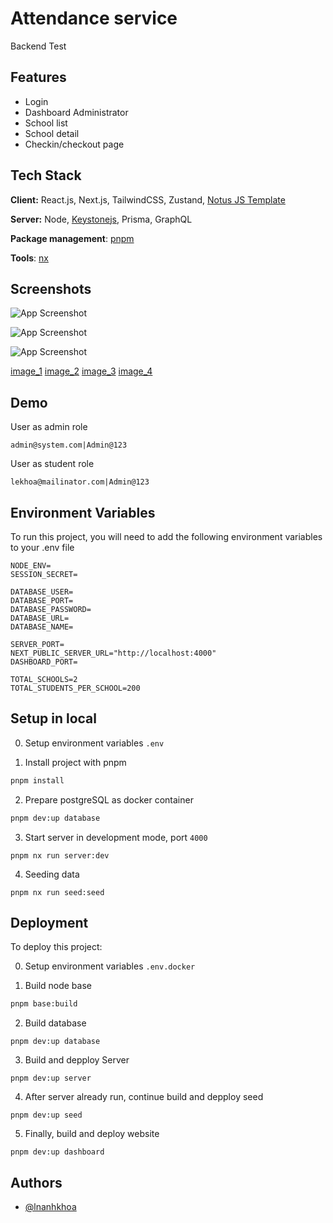 
# Attendance service

Backend Test


## Features

- Login
- Dashboard Administrator
- School list
- School detail 
- Checkin/checkout page

## Tech Stack

**Client:** React.js, Next.js, TailwindCSS, Zustand, [Notus JS Template](https://www.creative-tim.com/learning-lab/tailwind/js/overview/notus)

**Server:** Node, [Keystonejs](https://keystonejs.com/), Prisma, GraphQL

**Package management**: [pnpm](https://pnpm.io/)

**Tools**: [nx](https://nx.dev/)
## Screenshots

![App Screenshot](https://i.ibb.co/MDn6kqz/screencapture-157-230-37-61-4001-admin-dashboard-2023-05-26-22-09-27.png)

![App Screenshot](https://i.ibb.co/Q9SNvHs/screencapture-157-230-37-61-4001-admin-school-cli421r7x00rq5emz8ps57q6f-2023-05-26-22-09-55.png)

![App Screenshot](https://i.ibb.co/QvjyGp6/screencapture-157-230-37-61-4001-admin-schools-2023-05-26-22-09-38.png)

[image_1](https://i.ibb.co/QvjyGp6/screencapture-157-230-37-61-4001-admin-schools-2023-05-26-22-09-38.png)
[image_2](https://i.ibb.co/vP4cjVZ/screencapture-157-230-37-61-4001-attendance-2023-05-26-22-10-21.png)
[image_3](https://i.ibb.co/JsHb2xK/screencapture-157-230-37-61-4001-auth-login-2023-05-26-22-08-59.png)
[image_4](https://i.ibb.co/6sYmRWQ/screencapture-localhost-3315-agents-2023-05-24-23-06-53.png)
## Demo

User as admin role

```
admin@system.com|Admin@123
```

User as student role
```
lekhoa@mailinator.com|Admin@123
```


## Environment Variables

To run this project, you will need to add the following environment variables to your .env file

```
NODE_ENV=
SESSION_SECRET=

DATABASE_USER=
DATABASE_PORT=
DATABASE_PASSWORD=
DATABASE_URL=
DATABASE_NAME=

SERVER_PORT=
NEXT_PUBLIC_SERVER_URL="http://localhost:4000"
DASHBOARD_PORT=

TOTAL_SCHOOLS=2
TOTAL_STUDENTS_PER_SCHOOL=200

```


## Setup in local
0. Setup environment variables `.env`

1. Install project with pnpm

```bash
pnpm install
```

2. Prepare postgreSQL as docker container
```bash
pnpm dev:up database
```

3. Start server in development mode, port `4000`
```base
pnpm nx run server:dev
```

4. Seeding data
```base
pnpm nx run seed:seed
```




## Deployment

To deploy this project:

0. Setup environment variables
`.env.docker`

1. Build node base
```bash
pnpm base:build
```

2. Build database
```base
pnpm dev:up database
```

3. Build and depploy Server
```base
pnpm dev:up server
```


4. After server already run, continue build and depploy seed
```base
pnpm dev:up seed
```

5. Finally, build and deploy website
```base
pnpm dev:up dashboard
```


## Authors

- [@lnanhkhoa](https://www.github.com/lnanhkhoa)

